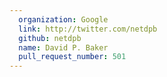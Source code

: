 ```yaml
---
  organization: Google
  link: http://twitter.com/netdpb
  github: netdpb
  name: David P. Baker
  pull_request_number: 501
---
```


